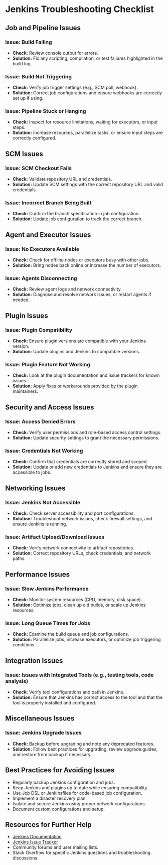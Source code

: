 # Jenkins Troubleshooting Checklist

## Job and Pipeline Issues

### Issue: Build Failing
- **Check:** Review console output for errors.
- **Solution:** Fix any scripting, compilation, or test failures highlighted in the build log.

### Issue: Build Not Triggering
- **Check:** Verify job trigger settings (e.g., SCM poll, webhook).
- **Solution:** Correct job configurations and ensure webhooks are correctly set up if using.

### Issue: Pipeline Stuck or Hanging
- **Check:** Inspect for resource limitations, waiting for executors, or input steps.
- **Solution:** Increase resources, parallelize tasks, or ensure input steps are correctly configured.

## SCM Issues

### Issue: SCM Checkout Fails
- **Check:** Validate repository URL and credentials.
- **Solution:** Update SCM settings with the correct repository URL and valid credentials.

### Issue: Incorrect Branch Being Built
- **Check:** Confirm the branch specification in job configuration.
- **Solution:** Update job configuration to track the correct branch.

## Agent and Executor Issues

### Issue: No Executors Available
- **Check:** Check for offline nodes or executors busy with other jobs.
- **Solution:** Bring nodes back online or increase the number of executors.

### Issue: Agents Disconnecting
- **Check:** Review agent logs and network connectivity.
- **Solution:** Diagnose and resolve network issues, or restart agents if needed.

## Plugin Issues

### Issue: Plugin Compatibility
- **Check:** Ensure plugin versions are compatible with your Jenkins version.
- **Solution:** Update plugins and Jenkins to compatible versions.

### Issue: Plugin Feature Not Working
- **Check:** Look at the plugin documentation and issue trackers for known issues.
- **Solution:** Apply fixes or workarounds provided by the plugin maintainers.

## Security and Access Issues

### Issue: Access Denied Errors
- **Check:** Verify user permissions and role-based access control settings.
- **Solution:** Update security settings to grant the necessary permissions.

### Issue: Credentials Not Working
- **Check:** Confirm that credentials are correctly stored and scoped.
- **Solution:** Update or add new credentials to Jenkins and ensure they are accessible to jobs.

## Networking Issues

### Issue: Jenkins Not Accessible
- **Check:** Check server accessibility and port configurations.
- **Solution:** Troubleshoot network issues, check firewall settings, and ensure Jenkins is running.

### Issue: Artifact Upload/Download Issues
- **Check:** Verify network connectivity to artifact repositories.
- **Solution:** Correct repository URLs, check credentials, and network paths.

## Performance Issues

### Issue: Slow Jenkins Performance
- **Check:** Monitor system resources (CPU, memory, disk space).
- **Solution:** Optimize jobs, clean up old builds, or scale up Jenkins resources.

### Issue: Long Queue Times for Jobs
- **Check:** Examine the build queue and job configurations.
- **Solution:** Parallelize jobs, increase executors, or optimize job triggering conditions.

## Integration Issues

### Issue: Issues with Integrated Tools (e.g., testing tools, code analysis)
- **Check:** Verify tool configurations and path in Jenkins.
- **Solution:** Ensure that Jenkins has correct access to the tool and that the tool is properly installed and configured.

## Miscellaneous Issues

### Issue: Jenkins Upgrade Issues
- **Check:** Backup before upgrading and note any deprecated features.
- **Solution:** Follow best practices for upgrading, review upgrade guides, and restore from backup if necessary.

## Best Practices for Avoiding Issues

- Regularly backup Jenkins configuration and jobs.
- Keep Jenkins and plugins up to date while ensuring compatibility.
- Use Job DSL or Jenkinsfiles for code-based job configuration.
- Implement a disaster recovery plan.
- Isolate and secure Jenkins using proper network configurations.
- Document custom configurations and setup.

## Resources for Further Help

- [Jenkins Documentation](https://www.jenkins.io/doc/)
- [Jenkins Issue Tracker](https://issues.jenkins.io/)
- Community forums and user mailing lists.
- Stack Overflow for specific Jenkins questions and troubleshooting discussions.


